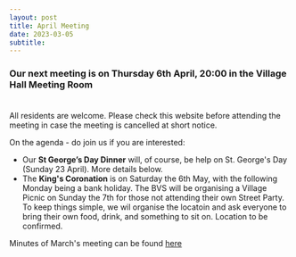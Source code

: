 ```yaml
---
layout: post
title: April Meeting 
date: 2023-03-05
subtitle: 
---
```

### Our next meeting is on Thursday 6th April, 20:00 in the Village Hall Meeting Room <br><br>

All residents are welcome.  Please check this website before attending the meeting in case the meeting is cancelled at short notice.

On the agenda - do join us if you are interested:<br>
- Our **St George’s Day Dinner** will, of course, be help on St. George's Day (Sunday 23 April).  More details below.
- The **King's Coronation** is on Saturday the 6th May, with the following Monday being a bank holiday.  The BVS will be organising a Village Picnic on Sunday the 7th for those not attending their own Street Party.  To keep things simple, we wil organise the locatoin and ask everyone to bring their own food, drink, and something to sit on. Location to be confirmed.    

Minutes of March's meeting can be found [here](https://www.dropbox.com/sh/lwe5w6utg4k8y2r/AADhv7jAzBl7MccQR0Rf8_2Ua?dl=0)

